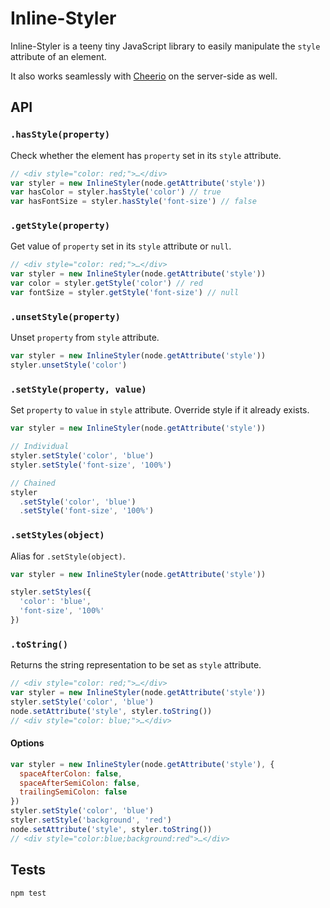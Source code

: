 # Inline-Styler

Inline-Styler is a teeny tiny JavaScript library to easily manipulate the `style` attribute of an element.

It also works seamlessly with [Cheerio](https://github.com/cheeriojs/cheerio) on the server-side as well.

## API

### `.hasStyle(property)`

Check whether the element has `property` set in its `style` attribute.

```js
// <div style="color: red;">…</div>
var styler = new InlineStyler(node.getAttribute('style'))
var hasColor = styler.hasStyle('color') // true
var hasFontSize = styler.hasStyle('font-size') // false
```

### `.getStyle(property)`

Get value of `property` set in its `style` attribute or `null`.

```js
// <div style="color: red;">…</div>
var styler = new InlineStyler(node.getAttribute('style'))
var color = styler.getStyle('color') // red
var fontSize = styler.getStyle('font-size') // null
```

### `.unsetStyle(property)`

Unset `property` from `style` attribute.

```js
var styler = new InlineStyler(node.getAttribute('style'))
styler.unsetStyle('color')
```

### `.setStyle(property, value)`

Set `property` to `value` in `style` attribute. Override style if it already exists.

```js
var styler = new InlineStyler(node.getAttribute('style'))

// Individual
styler.setStyle('color', 'blue')
styler.setStyle('font-size', '100%')

// Chained
styler
  .setStyle('color', 'blue')
  .setStyle('font-size', '100%')
```

### `.setStyles(object)`

Alias for `.setStyle(object)`.

```js
var styler = new InlineStyler(node.getAttribute('style'))

styler.setStyles({
  'color': 'blue',
  'font-size', '100%'
})
```

### `.toString()`

Returns the string representation to be set as `style` attribute.

```js
// <div style="color: red;">…</div>
var styler = new InlineStyler(node.getAttribute('style'))
styler.setStyle('color', 'blue')
node.setAttribute('style', styler.toString())
// <div style="color: blue;">…</div>
```

#### Options

```js
var styler = new InlineStyler(node.getAttribute('style'), {
  spaceAfterColon: false,
  spaceAfterSemiColon: false,
  trailingSemiColon: false
})
styler.setStyle('color', 'blue')
styler.setStyle('background', 'red')
node.setAttribute('style', styler.toString())
// <div style="color:blue;background:red">…</div>
```

## Tests

```
npm test
```
